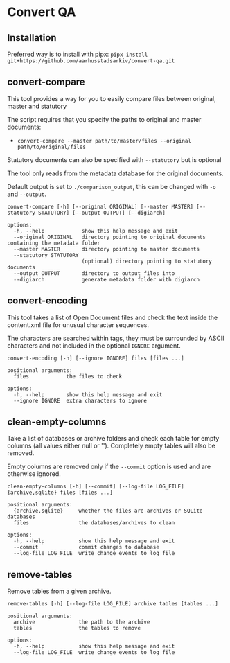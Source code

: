 # Convert QA

## Installation

Preferred way is to install with pipx: `pipx install git+https://github.com/aarhusstadsarkiv/convert-qa.git`

## convert-compare

This tool provides a way for you to easily compare files between original, master and statutory

The script requires that you specify the paths to original and master documents:

- `convert-compare --master path/to/master/files --original path/to/original/files`

Statutory documents can also be specified with `--statutory` but is optional

The tool only reads from the metadata database for the original documents.

Default output is set to `./comparison_output`, this can be changed with `-o` and `--output`.

```
convert-compare [-h] [--original ORIGINAL] [--master MASTER] [--statutory STATUTORY] [--output OUTPUT] [--digiarch]

options:
  -h, --help            show this help message and exit
  --original ORIGINAL   directory pointing to original documents containing the metadata folder
  --master MASTER       directory pointing to master documents
  --statutory STATUTORY
                        (optional) directory pointing to statutory documents
  --output OUTPUT       directory to output files into
  --digiarch            generate metadata folder with digiarch
```

## convert-encoding

This tool takes a list of Open Document files and check the text inside the content.xml file for unusual character
sequences.

The characters are searched within tags, they must be surrounded by ASCII characters and not included in the
optional `IGNORE` argument.

```
convert-encoding [-h] [--ignore IGNORE] files [files ...]

positional arguments:                                                                                                                                                                                                          
  files            the files to check                                                                                                                                                                                          
                                                                                                                                                                                                                               
options:                                                                                                                                                                                                                       
  -h, --help       show this help message and exit
  --ignore IGNORE  extra characters to ignore
```

## clean-empty-columns

Take a list of databases or archive folders and check each table for empty columns (all values either null or ''). Completely empty tables will also be removed.

Empty columns are removed only if the `--commit` option is used and are otherwise ignored.

```
clean-empty-columns [-h] [--commit] [--log-file LOG_FILE] {archive,sqlite} files [files ...]

positional arguments:
  {archive,sqlite}     whether the files are archives or SQLite databases
  files                the databases/archives to clean

options:
  -h, --help           show this help message and exit
  --commit             commit changes to database
  --log-file LOG_FILE  write change events to log file
```

## remove-tables

Remove tables from a given archive.

```
remove-tables [-h] [--log-file LOG_FILE] archive tables [tables ...]

positional arguments:
  archive              the path to the archive
  tables               the tables to remove

options:
  -h, --help           show this help message and exit
  --log-file LOG_FILE  write change events to log file
```
